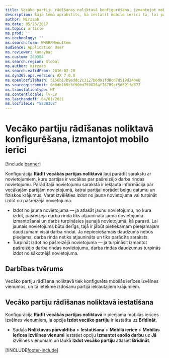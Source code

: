 ```yaml
---
title: Vecāko partiju rādīšanas noliktavā konfigurēšana, izmantojot mobilo ierīci
description: Šajā tēmā aprakstīts, kā iestatīt mobilo ierīci tā, lai parādītu sarakstu ar novietojumiem, kuru partijas ir vecākas par pašreizējo darba rindas novietojumu.
author: Mirzaab
ms.date: 05/26/2017
ms.topic: article
ms.prod: ''
ms.technology: ''
ms.search.form: WHSRFMenuItem
audience: Application User
ms.reviewer: kamaybac
ms.custom: 269384
ms.search.region: Global
ms.author: mirzaab
ms.search.validFrom: 2016-02-28
ms.dyn365.ops.version: AX 7.0.0
ms.openlocfilehash: 5156b17b9eddc2c3127b6d91fd8cd7d519d240e8
ms.sourcegitcommit: 0e8db169c3f90bd750826af76709ef5d621fd377
ms.translationtype: HT
ms.contentlocale: lv-LV
ms.lasthandoff: 04/01/2021
ms.locfileid: "5838302"
---
```

# <a name="configure-display-older-batches-within-warehouse-on-a-mobile-device"></a>Vecāko partiju rādīšanas noliktavā konfigurēšana, izmantojot mobilo ierīci

[!include [banner](../includes/banner.md)]

Konfigurācija **Rādīt vecākās partijas noliktavā** ļauj parādīt sarakstu ar novietojumiem, kuru partijas ir vecākas par pašreizējo darba rindas novietojumu. Parādītajā novietojumu sarakstā ir iekļauta informācija par vecākajām partijām novietojumā, katrai partijai norādot beigu datumu un fiziskos krājumus. Varat izvēlēties izdot no jauna novietojuma vai turpināt izdot no pašreizējā novietojuma. 
- Izdot no jauna novietojuma — ja atlasāt jaunu novietojumu, no kura izdot, pašreizējā darba rinda tiks atjaunināta jaunā novietojuma izmantošanai un darbs turpināsies jaunajā novietojumā, kā parasti. Lai jaunais novietojums būtu derīgs, tajā ir jābūt pietiekamam pieejamajam daudzumam visai darba rindai. Ja nepieciešamais daudzums nebūs pieejams, darba rinda netiks atjaunināta un tiks parādīts saraksts. 
- Turpināt izdot no pašreizējā novietojuma — ja turpināsit izmantot pašreizējo darba rindas novietojumu, darba rindas daudzumus turpinās izdot no sākotnējā novietojuma.

## <a name="where-it-applies"></a>Darbības tvērums
Vecāko partiju rādīšana noliktavā tiek konfigurēta mobilās ierīces izvēlnes vienumos, un tā ietekmē izdošanu partijā iekļautajiem krājumiem.

## <a name="set-up-display-older-batches-within-warehouse"></a>Vecāko partiju rādīšanas noliktavā iestatīšana
Konfigurācija **Rādīt vecākās partijas noliktavā** ir pieejama mobilās ierīces izvēlnes vienumiem, ja opcija **Izdot vecāko partiju** ir iestatīta uz **Brīdināt**.

- Sadaļā **Noliktavas pārvaldība** > **Iestatīšana** > **Mobilā ierīce** > **Mobilās ierīces izvēlnes vienumi** iestatiet opciju **Izmantot esošo darbu** uz **Jā** izvēlnes vienumam un laukā **Izdot vecāko partiju** atlasiet **Brīdināt**. 



[!INCLUDE[footer-include](../../includes/footer-banner.md)]